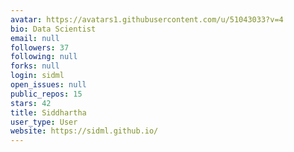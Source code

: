 ```yaml
---
avatar: https://avatars1.githubusercontent.com/u/51043033?v=4
bio: Data Scientist
email: null
followers: 37
following: null
forks: null
login: sidml
open_issues: null
public_repos: 15
stars: 42
title: Siddhartha
user_type: User
website: https://sidml.github.io/
---
```

